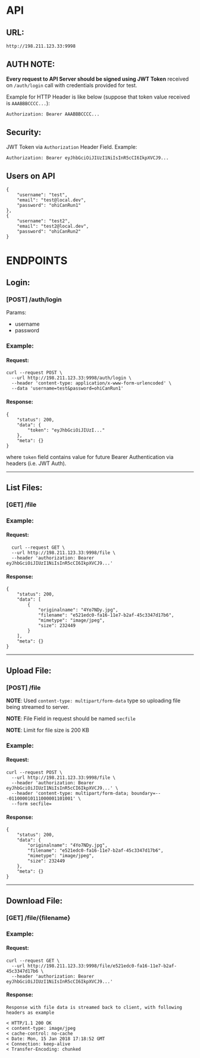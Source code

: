 # API
## URL:
```
http://198.211.123.33:9998
```
## AUTH NOTE:

**Every request to API Server should be signed using JWT Token** received on `/auth/login` call with credentials provided for test.

Example for HTTP Header is like below (suppose that token value received is `AAABBBCCCC...`):

```
Authorization: Bearer AAABBBCCCC...
```

## Security:

JWT Token via `Authorization` Header Field. Example:

```
Authorization: Bearer eyJhbGciOiJIUzI1NiIsInR5cCI6IkpXVCJ9...
```

## Users on API
```
{
    "username": "test",
    "email": "test@local.dev",
    "password": "ohiCanRun1"
},
{
    "username": "test2",
    "email": "test2@local.dev",
    "password": "ohiCanRun2"
}
```

# ENDPOINTS

## Login: 
### [POST] /auth/login

Params:

- username
- password

### Example:
#### Request:

```
curl --request POST \
  --url http://198.211.123.33:9998/auth/login \
  --header 'content-type: application/x-www-form-urlencoded' \
  --data 'username=test&password=ohiCanRun1'
```

#### Response:
```
{
    "status": 200,
    "data": {
        "token": "eyJhbGciOiJIUzI..."
    },
    "meta": {}
}
```

where `token` field contains value for future Bearer Authentication via headers (i.e. JWT Auth).

--- 

## List Files: 
### [GET] /file


### Example:
#### Request:

```
  curl --request GET \
  --url http://198.211.123.33:9998/file \
  --header 'authorization: Bearer eyJhbGciOiJIUzI1NiIsInR5cCI6IkpXVCJ9...'
```

#### Response:
```
{
	"status": 200,
	"data": [
		{
			"originalname": "4Yo7NDy.jpg",
			"filename": "e521edc0-fa16-11e7-b2af-45c3347d17b6",
			"mimetype": "image/jpeg",
			"size": 232449
		}
	],
	"meta": {}
}
```

--- 

## Upload File: 
### [POST] /file

**NOTE**: Used `content-type: multipart/form-data` type so uploading file being streamed to server.

**NOTE**: File Field in request should be named `secfile`

**NOTE**: Limit for file size is 200 KB

### Example:
#### Request:

```
curl --request POST \
  --url http://198.211.123.33:9998/file \
  --header 'authorization: Bearer eyJhbGciOiJIUzI1NiIsInR5cCI6IkpXVCJ9...' \
  --header 'content-type: multipart/form-data; boundary=---011000010111000001101001' \
  --form secfile=
```

#### Response:
```
{
    "status": 200,
    "data": {
        "originalname": "4Yo7NDy.jpg",
        "filename": "e521edc0-fa16-11e7-b2af-45c3347d17b6",
        "mimetype": "image/jpeg",
        "size": 232449
    },
    "meta": {}
}
```


--- 

## Download File: 
### [GET] /file/{filename}


### Example:
#### Request:

```
curl --request GET \
  --url http://198.211.123.33:9998/file/e521edc0-fa16-11e7-b2af-45c3347d17b6 \
  --header 'authorization: Bearer eyJhbGciOiJIUzI1NiIsInR5cCI6IkpXVCJ9...'
```

#### Response:
```
Response with file data is streamed back to client, with following headers as example

< HTTP/1.1 200 OK
< content-type: image/jpeg
< cache-control: no-cache
< Date: Mon, 15 Jan 2018 17:18:52 GMT
< Connection: keep-alive
< Transfer-Encoding: chunked
```

